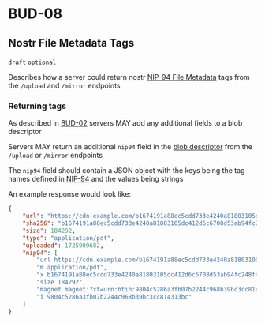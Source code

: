 # BUD-08

## Nostr File Metadata Tags

`draft` `optional`

Describes how a server could return nostr [NIP-94 File Metadata](https://github.com/nostr-protocol/nips/blob/master/94.md) tags from the `/upload` and `/mirror` endpoints

### Returning tags

As described in [BUD-02](./02.md#blob-descriptor) servers MAY add any additional fields to a blob descriptor

Servers MAY return an additional `nip94` field in the [blob descriptor](./02.md#blob-descriptor) from the `/upload` or `/mirror` endpoints

The `nip94` field should contain a JSON object with the keys being the tag names defined in [NIP-94](https://github.com/nostr-protocol/nips/blob/master/94.md) and the values being strings

An example response would look like:

```json
{
	"url": "https://cdn.example.com/b1674191a88ec5cdd733e4240a81803105dc412d6c6708d53ab94fc248f4f553.pdf",
	"sha256": "b1674191a88ec5cdd733e4240a81803105dc412d6c6708d53ab94fc248f4f553",
	"size": 184292,
	"type": "application/pdf",
	"uploaded": 1725909682,
	"nip94": [
		"url https://cdn.example.com/b1674191a88ec5cdd733e4240a81803105dc412d6c6708d53ab94fc248f4f553.pdf",
		"m application/pdf",
		"x b1674191a88ec5cdd733e4240a81803105dc412d6c6708d53ab94fc248f4f553",
		"size 184292",
		"magnet magnet:?xt=urn:btih:9804c5286a3fb07b2244c968b39bc3cc814313bc&dn=bitcoin.pdf",
		"i 9804c5286a3fb07b2244c968b39bc3cc814313bc"
	]
}
```
